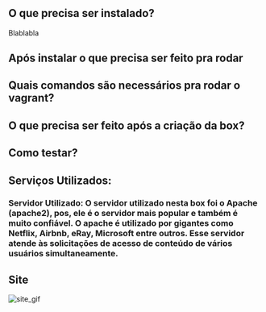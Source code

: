 #  

## O que precisa ser instalado?
Blablabla

## Após instalar o que precisa ser feito pra rodar

## Quais comandos são necessários pra rodar o vagrant?

## O que precisa ser feito após a criação da box?

## Como testar?

## Serviços Utilizados:
### Servidor Utilizado: O servidor utilizado nesta box foi o Apache (apache2), pos, ele é o servidor mais popular e também é muito confiável. O apache é utilizado por gigantes como Netflix, Airbnb, eRay, Microsoft entre outros. Esse servidor atende às solicitações de acesso de conteúdo de vários usuários simultaneamente.


## Site
![site_gif](https://user-images.githubusercontent.com/50564212/165188971-ecceabbf-6574-4918-a962-a290b4d8934f.gif)
